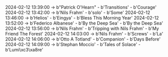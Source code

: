 2024-02-12 13:39:00 -> b"Patrick O'Hearn" - b'Transitions' - b'Courage'
2024-02-12 13:42:00 -> b'Nils Frahm' - b'solo' - b'Some'
2024-02-12 13:46:00 -> b'Helios' - b'Eingya' - b'Bless This Morning Year'
2024-02-12 13:52:00 -> b'Federico Albanese' - b'By the Deep Sea' - b'By the Deep Sea'
2024-02-12 13:56:00 -> b'Nils Frahm' - b'Tripping with Nils Frahm' - b'My Friend The Forest'
2024-02-12 14:03:00 -> b'Nils Frahm' - b'Screws' - b'La'
2024-02-12 14:06:00 -> b'Otto A Totland' - b'Companion' - b'Days Before'
2024-02-12 14:09:00 -> b'Stephan Moccio' - b'Tales of Solace' - b'Lumi\xc3\xa8re'

